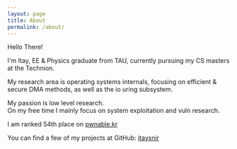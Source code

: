 ```yaml
---
layout: page
title: About
permalink: /about/
---
```

Hello There!

I'm Itay, EE & Physics graduate from TAU, currently pursuing my CS masters at the Technion. 

My research area is operating systems internals, focusing on efficient & secure DMA methods, as well as the io uring subsystem.

My passion is low level research. \
On my free time I mainly focus on system exploitation and vuln research.

I am ranked 54th place on [pwnable.kr][pwnable-kr]

You can find a few of my projects at GitHub:
[itaysnir][itaysnir-page]

[pwnable-kr]: http://pwnable.kr/rank.php
[itaysnir-page]: https://github.com/itaysnir
